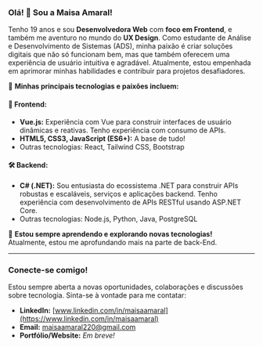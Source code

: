 ### Olá! 👋 Sou a Maisa Amaral!

Tenho 19 anos e sou **Desenvolvedora Web** com **foco em Frontend**, e também me aventuro no mundo do **UX Design**. Como estudante de Análise e Desenvolvimento de Sistemas (ADS), minha paixão é criar soluções digitais que não só funcionam bem, mas que também oferecem uma experiência de usuário intuitiva e agradável. Atualmente, estou empenhada em aprimorar minhas habilidades e contribuir para projetos desafiadores.

🚀 **Minhas principais tecnologias e paixões incluem:**

#### 🎨 Frontend:
- **Vue.js:** Experiência com Vue para construir interfaces de usuário dinâmicas e reativas. Tenho experiência com consumo de APIs.
- **HTML5, CSS3, JavaScript (ES6+):** A base de tudo!
- Outras tecnologias: React, Tailwind CSS, Bootstrap

#### 🛠️ Backend:
- **C# (.NET):** Sou entusiasta do ecossistema .NET para construir APIs robustas e escaláveis, serviços e aplicações backend. Tenho experiência com desenvolvimento de APIs RESTful usando ASP.NET Core.
- Outras tecnologias: Node.js, Python, Java, PostgreSQL

🌱 **Estou sempre aprendendo e explorando novas tecnologias!**  
Atualmente, estou me aprofundando mais na parte de back-End.

---

### **Conecte-se comigo!**

Estou sempre aberta a novas oportunidades, colaborações e discussões sobre tecnologia. Sinta-se à vontade para me contatar:

- **LinkedIn:** [www.linkedin.com/in/maisaamaral](https://www.linkedin.com/in/maisaamaral)
- **Email:** maisaamaral220@gmail.com
- **Portfólio/Website:** *Em breve!*
